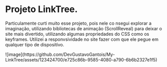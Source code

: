 <h1>Projeto LinkTree.</h1>
<p>Particulamente curti muito esse projeto, pois nele co nsegui explorar a imaginação, utilizando bibliotecas de animação (ScrollReveal) para deixar o site mais divertido, utilizando algumas propriedades do CSS como os keyframes. Utilizei a responvsividade no site fazer com que ele pegue em qualquer tipo de dispositívo.</p>
![image](https://github.com/DevGustavoGantois/My-LinkTree/assets/123424700/e725c86b-9585-4080-a790-6b6b2327e1f5)
